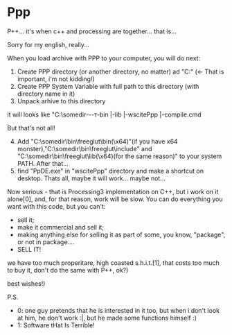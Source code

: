 # Ppp
P++... it's when c++ and processing are together... that is...

Sorry for my english, really...

When you load archive with PPP to your computer, you will do next:

1. Create PPP directory (or another directory, no matter) ad "C:\" (<- That is important, i'm not kidding!)
2. Create PPP System Variable with full path to this directory (with directory name in it)
3. Unpack arhive to this directory

it will looks like "C:\somedir\---т-bin
                                  |-lib
                                  |-wscitePpp
                                  |-compile.cmd
                                  
But that's not all!

4. Add "C:\somedir\bin\freeglut\bin(\x64)"(if you have x64 monster),"C:\somedir\bin\freeglut\include" and 
"C:\somedir\bin\freeglut\lib(\x64)(for the same reason)" to your system PATH.
After that...
5. find "PpDE.exe" in "wscitePpp" directory and make a shortcut on desktop.
Thats all, maybe it will work... maybe not...

Now serious - that is Processing3 implementation on C++, but i work on it alone[0], and, for that reason, work will be slow. 
You can do everything you want with this code, but you can't:

- sell it;
- make it commercial and sell it;
- making anything else for selling it as part of some, you know, "package", or not in package....
- SELL IT!

we have too much properitare, high coasted s.h.i.t.[1], that costs too much to buy it, don't do the same with P++, ok?)

best wishes!)

P.S.
- 0: one guy pretends that he is interested in it too, but when i don't look at him, he don't work :|, but he made some functions himself :) 
- 1: Software tHat Is Terrible!
